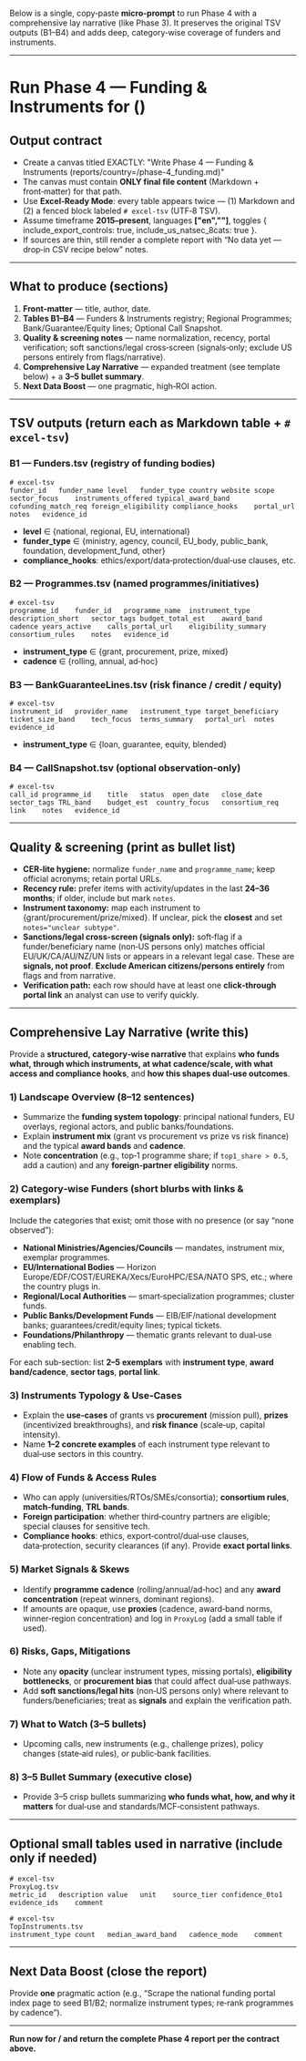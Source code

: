 Below is a single, copy‑paste **micro‑prompt** to run Phase 4 with a comprehensive lay narrative (like Phase 3). It preserves the original TSV outputs (B1–B4) and adds deep, category‑wise coverage of funders and instruments.

---

# Run Phase 4 — Funding & Instruments for <COUNTRY> (<ISO2>)

## Output contract
- Create a canvas titled EXACTLY:
  "Write <COUNTRY> Phase 4 — Funding & Instruments (reports/country=<ISO2>/phase-4_funding.md)"
- The canvas must contain **ONLY final file content** (Markdown + front‑matter) for that path.
- Use **Excel‑Ready Mode**: every table appears twice — (1) Markdown and (2) a fenced block labeled `# excel-tsv` (UTF‑8 TSV).
- Assume timeframe **2015–present**, languages **["en","<local>"]**, toggles { include_export_controls: true, include_us_natsec_8cats: true }.
- If sources are thin, still render a complete report with “No data yet — drop‑in CSV recipe below” notes.

---

## What to produce (sections)
1) **Front‑matter** — title, author, date.
2) **Tables B1–B4** — Funders & Instruments registry; Regional Programmes; Bank/Guarantee/Equity lines; Optional Call Snapshot.
3) **Quality & screening notes** — name normalization, recency, portal verification; soft sanctions/legal cross‑screen (signals‑only; exclude US persons entirely from flags/narrative).
4) **Comprehensive Lay Narrative** — expanded treatment (see template below) + a **3–5 bullet summary**.
5) **Next Data Boost** — one pragmatic, high‑ROI action.

---

## TSV outputs (return each as Markdown table + `# excel-tsv`)

### B1 — Funders.tsv (registry of funding bodies)
```
# excel-tsv
funder_id	funder_name	level	funder_type	country	website	scope	sector_focus	instruments_offered	typical_award_band	cofunding_match_req	foreign_eligibility	compliance_hooks	portal_url	notes	evidence_id
```
- **level** ∈ {national, regional, EU, international}
- **funder_type** ∈ {ministry, agency, council, EU_body, public_bank, foundation, development_fund, other}
- **compliance_hooks**: ethics/export/data‑protection/dual‑use clauses, etc.

### B2 — Programmes.tsv (named programmes/initiatives)
```
# excel-tsv
programme_id	funder_id	programme_name	instrument_type	description_short	sector_tags	budget_total_est	award_band	cadence	years_active	calls_portal_url	eligibility_summary	consortium_rules	notes	evidence_id
```
- **instrument_type** ∈ {grant, procurement, prize, mixed}
- **cadence** ∈ {rolling, annual, ad‑hoc}

### B3 — BankGuaranteeLines.tsv (risk finance / credit / equity)
```
# excel-tsv
instrument_id	provider_name	instrument_type	target_beneficiary	ticket_size_band	tech_focus	terms_summary	portal_url	notes	evidence_id
```
- **instrument_type** ∈ {loan, guarantee, equity, blended}

### B4 — CallSnapshot.tsv (optional observation‑only)
```
# excel-tsv
call_id	programme_id	title	status	open_date	close_date	sector_tags	TRL_band	budget_est	country_focus	consortium_req	link	notes	evidence_id
```

---

## Quality & screening (print as bullet list)
- **CER‑lite hygiene:** normalize `funder_name` and `programme_name`; keep official acronyms; retain portal URLs.
- **Recency rule:** prefer items with activity/updates in the last **24–36 months**; if older, include but mark `notes`.
- **Instrument taxonomy:** map each instrument to {grant/procurement/prize/mixed}. If unclear, pick the **closest** and set `notes="unclear subtype"`.
- **Sanctions/legal cross‑screen (signals only):** soft‑flag if a funder/beneficiary name (non‑US persons only) matches official EU/UK/CA/AU/NZ/UN lists or appears in a relevant legal case. These are **signals, not proof**. **Exclude American citizens/persons entirely** from flags and from narrative.
- **Verification path:** each row should have at least one **click‑through portal link** an analyst can use to verify quickly.

---

## Comprehensive Lay Narrative (write this)
Provide a **structured, category‑wise narrative** that explains **who funds what, through which instruments, at what cadence/scale, with what access and compliance hooks**, and **how this shapes dual‑use outcomes**.

### 1) Landscape Overview (8–12 sentences)
- Summarize the **funding system topology**: principal national funders, EU overlays, regional actors, and public banks/foundations.
- Explain **instrument mix** (grant vs procurement vs prize vs risk finance) and the typical **award bands** and **cadence**.
- Note **concentration** (e.g., top‑1 programme share; if `top1_share > 0.5`, add a caution) and any **foreign‑partner eligibility** norms.

### 2) Category‑wise Funders (short blurbs with links & exemplars)
Include the categories that exist; omit those with no presence (or say “none observed”):
- **National Ministries/Agencies/Councils** — mandates, instrument mix, exemplar programmes.
- **EU/International Bodies** — Horizon Europe/EDF/COST/EUREKA/Xecs/EuroHPC/ESA/NATO SPS, etc.; where the country plugs in.
- **Regional/Local Authorities** — smart‑specialization programmes; cluster funds.
- **Public Banks/Development Funds** — EIB/EIF/national development banks; guarantees/credit/equity lines; typical tickets.
- **Foundations/Philanthropy** — thematic grants relevant to dual‑use enabling tech.

For each sub‑section: list **2–5 exemplars** with **instrument type**, **award band/cadence**, **sector tags**, **portal link**.

### 3) Instruments Typology & Use‑Cases
- Explain the **use‑cases** of grants vs **procurement** (mission pull), **prizes** (incentivized breakthroughs), and **risk finance** (scale‑up, capital intensity).
- Name **1–2 concrete examples** of each instrument type relevant to dual‑use sectors in this country.

### 4) Flow of Funds & Access Rules
- Who can apply (universities/RTOs/SMEs/consortia); **consortium rules**, **match‑funding**, **TRL bands**.
- **Foreign participation**: whether third‑country partners are eligible; special clauses for sensitive tech.
- **Compliance hooks**: ethics, export‑control/dual‑use clauses, data‑protection, security clearances (if any). Provide **exact portal links**.

### 5) Market Signals & Skews
- Identify **programme cadence** (rolling/annual/ad‑hoc) and any **award concentration** (repeat winners, dominant regions).
- If amounts are opaque, use **proxies** (cadence, award‑band norms, winner‑region concentration) and log in `ProxyLog` (add a small table if used).

### 6) Risks, Gaps, Mitigations
- Note any **opacity** (unclear instrument types, missing portals), **eligibility bottlenecks**, or **procurement bias** that could affect dual‑use pathways.
- Add **soft sanctions/legal hits** (non‑US persons only) where relevant to funders/beneficiaries; treat as **signals** and explain the verification path.

### 7) What to Watch (3–5 bullets)
- Upcoming calls, new instruments (e.g., challenge prizes), policy changes (state‑aid rules), or public‑bank facilities.

### 8) 3–5 Bullet Summary (executive close)
- Provide 3–5 crisp bullets summarizing **who funds what, how, and why it matters** for dual‑use and standards/MCF‑consistent pathways.

---

## Optional small tables used in narrative (include only if needed)
```
# excel-tsv
ProxyLog.tsv
metric_id	description	value	unit	source_tier	confidence_0to1	evidence_ids	comment
```
```
# excel-tsv
TopInstruments.tsv
instrument_type	count	median_award_band	cadence_mode	comment
```

---

## Next Data Boost (close the report)
Provide **one** pragmatic action (e.g., “Scrape the national funding portal index page to seed B1/B2; normalize instrument types; re‑rank programmes by cadence”).

---

**Run now for <COUNTRY>/<ISO2> and return the complete Phase 4 report per the contract above.**

